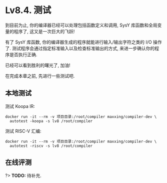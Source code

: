 # Lv8.4. 测试

到目前为止, 你的编译器已经可以处理包括函数定义和调用, SysY 库函数和全局变量的程序了, 这又是一次巨大的飞跃!

有了 SysY 库函数, 你的编译器生成的程序就能进行输入/输出字符之类的 I/O 操作了. 测试程序会通过指定标准输入以及检查标准输出的方式, 来进一步确认你的程序是否执行正确.

已经可以看到胜利的曙光了, 加油!

在完成本章之前, 先进行一些测试吧.

## 本地测试

测试 Koopa IR:

```
docker run -it --rm -v 项目目录:/root/compiler maxxing/compiler-dev \
  autotest -koopa -s lv8 /root/compiler
```

测试 RISC-V 汇编:

```
docker run -it --rm -v 项目目录:/root/compiler maxxing/compiler-dev \
  autotest -riscv -s lv8 /root/compiler
```

## 在线评测

?> **TODO:** 待补充.
